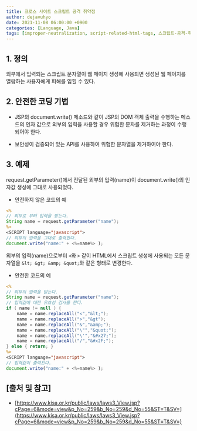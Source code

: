 ```yaml
---
title: 크로스 사이트 스크립트 공격 취약점
author: dejavuhyo
date: 2021-11-08 06:00:00 +0900
categories: [Language, Java]
tags: [improper-neutralization, script-related-html-tags, 스크립트-공격-취약점, 크로스-사이트-취약점]
---
```


## 1. 정의
외부에서 입력되는 스크립트 문자열이 웹 페이지 생성에 사용되면 생성된 웹 페이지를 열람하는 사용자에게 피해를 입힐 수 있다.

## 2. 안전한 코딩 기법

* JSP의 document.write() 메소드와 같이 JSP의 DOM 객체 출력을 수행하는 메소드의 인자 값으로 외부의 입력을 사용할 경우 위험한 문자를 제거하는 과정이 수행되어야 한다.

* 보안성이 검증되어 있는 API를 사용하여 위험한 문자열을 제거하여야 한다.

## 3. 예제
request.getParameter()에서 전달된 외부의 입력(name)이 document.write()의 인자값 생성에 그대로 사용되었다.

* 안전하지 않은 코드의 예

```jsp
<%
// 외부로 부터 입력을 받는다.
String name = request.getParameter("name");
%>
<SCRIPT language="javascript">
// 외부의 입력을 그대로 출력한다.
document.write("name:" + <%=name%> );
```

외부의 입력(name)으로부터 `<`와 `>` 같이 HTML에서 스크립트 생성에 사용되는 모든 문자열을 `&lt; &gt; &amp; &quot;`와 같은 형태로 변경한다.

* 안전한 코드의 예

```jsp
<%
// 외부의 입력을 받는다.
String name = request.getParameter("name");
// 입력값에 대한 유효성 검사를 한다.
if ( name != null ) {
    name = name.replaceAll("<","&lt;");
    name = name.replaceAll(">","&gt");
    name = name.replaceAll("&","&amp;");
    name = name.replaceAll("\"","&quot;");
    name = name.replaceAll("\'","&#x27;");
    name = name.replaceAll("/","&#x2F;");
} else { return; }
%>
<SCRIPT language="javascript">
// 입력값이 출력된다.
document.write("name:" + <%=name%> );
```

## [출처 및 참고]
* [https://www.kisa.or.kr/public/laws/laws3_View.jsp?cPage=6&mode=view&p_No=259&b_No=259&d_No=55&ST=T&SV=](https://www.kisa.or.kr/public/laws/laws3_View.jsp?cPage=6&mode=view&p_No=259&b_No=259&d_No=55&ST=T&SV=)
